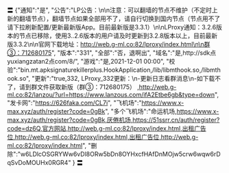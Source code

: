 〓
{"通知":"是",
"公告":"LP公告：\n\n注意：可以翻墙的节点不维护（不定时上新的翻墙节点），翻墙节点如果全部用不了，请自行切换到国内节点（节点用不了请下拉刷新配置/更新最新版App。目前最新版是3.3.1）\n\nLProxy通知：3.2.6版本的节点已移除，使用3..2.6版本的用户请及时更新到3.2.8版本以上，目前最新版3.3.2\n\n官网下载地址：http://web.g-ml.co:82/lproxy/index.html\n\n群③：712680175",
"版本":"331",
"全部":"否，退啊出",
"域名":"是,http://sdk点yuxiangzatan2点com/8/",
"游戏":"是,2021-12-01 00:00",
"校验":"bin.mt.apksignaturekillerplus.HookApplication,/lib/libmthook.so,/libmthook.so",
"更新":"true,332,
LProxy_332更新：\n-更新日志看群消息\n-如下载不了，请到群文件获取新版（群③：712680175）
,http://web.g-ml.co:82/lanzou/?url=https://www.lanzous.com/ifA2Etbe6gb&type=down",
"发卡网":"https://626faka.com/CL7i",
"飞机场":"https://www.x-max.xyz/auth/register?code=0gBk",
"多个飞机场":"命运机场,https://www.x-max.xyz/auth/register?code=0gBk,厌倦机场,https://51ssrr.cn/auth/register?code=dz6Q,官方网站,http://web.g-ml.co:82/lproxy/index.html,出租广告位,http://web.g-ml.co:82/lproxy/index.html,出租广告位,http://web.g-ml.co:82/lproxy/index.html",
"删除":"w6LDlcOSGRYWw6vDl8ORw5bDn8OYHxcfHAfDnMOjw5crw6wqw6rDqSvDoMOUHx0RGR4"
}
〓
